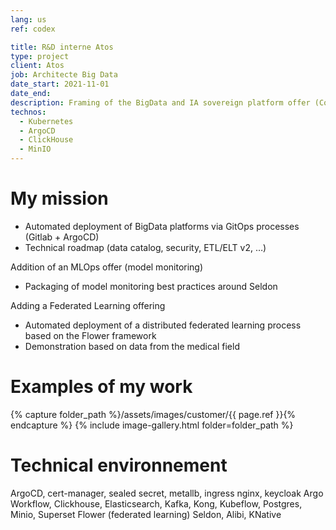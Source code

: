 ```yaml
---
lang: us
ref: codex

title: R&D interne Atos
type: project
client: Atos
job: Architecte Big Data 
date_start: 2021-11-01
date_end: 
description: Framing of the BigData and IA sovereign platform offer (Codex Data Platform)
technos:
  - Kubernetes
  - ArgoCD
  - ClickHouse
  - MinIO
---
```

# My mission

- Automated deployment of BigData platforms via GitOps processes (Gitlab + ArgoCD)
- Technical roadmap (data catalog, security, ETL/ELT v2, …)

Addition of an MLOps offer (model monitoring)
- Packaging of model monitoring best practices around Seldon

Adding a Federated Learning offering
- Automated deployment of a distributed federated learning process based on the Flower framework
- Demonstration based on data from the medical field

# Examples of my work
{% capture folder_path %}/assets/images/customer/{{ page.ref }}{% endcapture %}
{% include image-gallery.html folder=folder_path %}

# Technical environnement
ArgoCD, cert-manager, sealed secret, metallb, ingress nginx, keycloak
Argo Workflow, Clickhouse, Elasticsearch, Kafka, Kong, Kubeflow, Postgres, Minio, Superset
Flower (federated learning)
Seldon, Alibi, KNative
